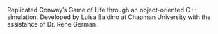 Replicated Conway’s Game of Life through an object-oriented C++ simulation.
Developed by Luisa Baldino at Chapman University with the assistance of Dr. Rene German.
